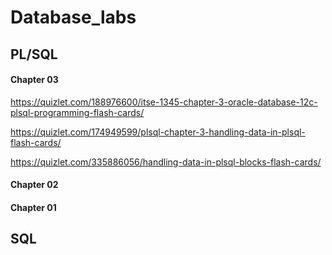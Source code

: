 # Database_labs


## PL/SQL


#### Chapter 03
https://quizlet.com/188976600/itse-1345-chapter-3-oracle-database-12c-plsql-programming-flash-cards/

https://quizlet.com/174949599/plsql-chapter-3-handling-data-in-plsql-flash-cards/

https://quizlet.com/335886056/handling-data-in-plsql-blocks-flash-cards/


#### Chapter 02


#### Chapter 01




## SQL